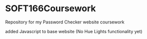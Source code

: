 # SOFT166Coursework
Repository for my Password Checker website coursework

added Javascript to base website (No Hue Lights functionality yet)
